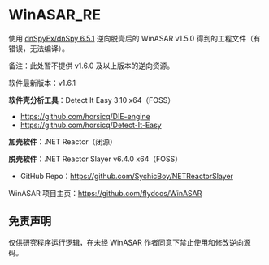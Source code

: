 # WinASAR_RE
使用 [dnSpyEx/dnSpy 6.5.1](https://github.com/dnSpyEx/dnSpy) 逆向脱壳后的 WinASAR v1.5.0 得到的工程文件（有错误，无法编译）。

备注：此处暂不提供 v1.6.0 及以上版本的逆向资源。

软件最新版本：v1.6.1

**软件壳分析工具**：Detect It Easy 3.10 x64（FOSS）

- https://github.com/horsicq/DIE-engine
- https://github.com/horsicq/Detect-It-Easy

**加壳软件**：.NET Reactor（闭源）

**脱壳软件**：.NET Reactor Slayer v6.4.0 x64（FOSS）

- GitHub Repo：https://github.com/SychicBoy/NETReactorSlayer

WinASAR 项目主页：https://github.com/flydoos/WinASAR

## 免责声明 
仅供研究程序运行逻辑，在未经 WinASAR 作者同意下禁止使用和修改逆向源码。
